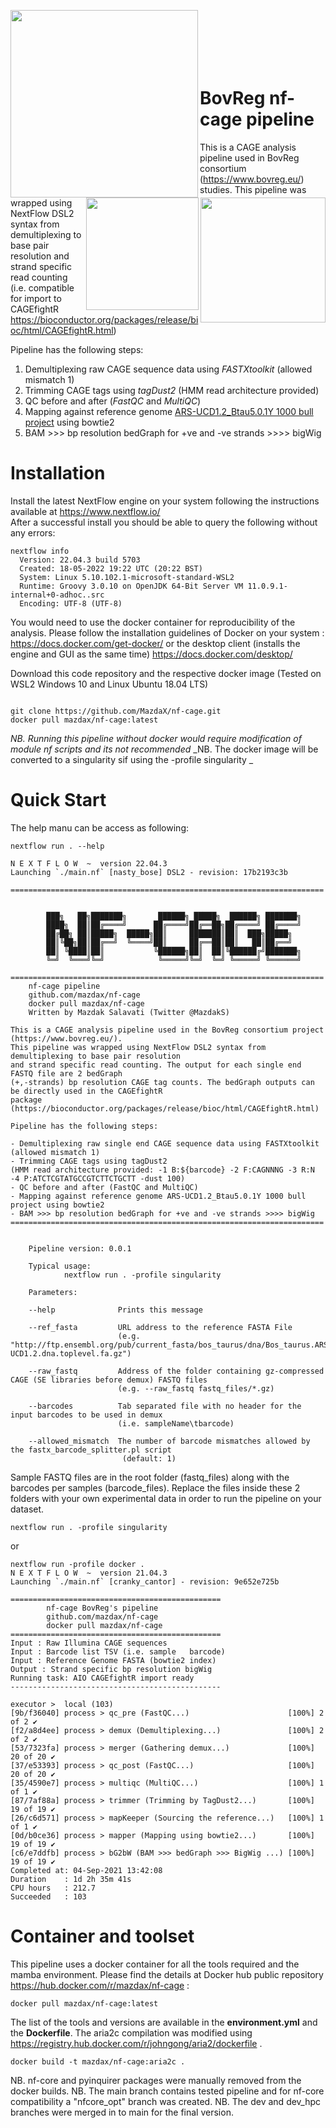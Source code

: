 <p float="right">
  <img align="left" width="300" ![BovReg Logo] src="/images/BV_logo.png">
  <img align="right" width="200" ![NextFlow Logo] src="/images/NF_logo.png">  <br><br><br><br><br>
  <img align="right" width="180" ![Docker Logo] src="/images/docker_logo.png">
</p>

# BovReg nf-cage pipeline 
This is a CAGE analysis pipeline used in BovReg consortium (https://www.bovreg.eu/) studies. This pipeline was wrapped using NextFlow DSL2 syntax from demultiplexing to base pair resolution and strand specific read counting <br> (i.e. compatible for import to CAGEfightR https://bioconductor.org/packages/release/bioc/html/CAGEfightR.html)

Pipeline has the following steps: 
1. Demultiplexing raw CAGE sequence data using _FASTXtoolkit_ (allowed mismatch 1)
2. Trimming CAGE tags using _tagDust2_ (HMM read architecture provided) 
3. QC before and after (_FastQC_ and _MultiQC_)
4. Mapping against reference genome [ARS-UCD1.2_Btau5.0.1Y 1000 bull project](https://sites.ualberta.ca/~stothard/1000_bull_genomes/) using bowtie2
5. BAM >>> bp resolution bedGraph for +ve and -ve strands >>>> bigWig


# Installation

Install the latest NextFlow engine on your system following the instructions available at https://www.nextflow.io/<br>
After a successful install you should be able to query the following without any errors: 

```
nextflow info
  Version: 22.04.3 build 5703
  Created: 18-05-2022 19:22 UTC (20:22 BST)
  System: Linux 5.10.102.1-microsoft-standard-WSL2
  Runtime: Groovy 3.0.10 on OpenJDK 64-Bit Server VM 11.0.9.1-internal+0-adhoc..src
  Encoding: UTF-8 (UTF-8)
```

You would need to use the docker container for reproducibility of the analysis. Please follow the installation guidelines of Docker on your system : https://docs.docker.com/get-docker/ or the desktop client (installs the engine and GUI as the same time) https://docs.docker.com/desktop/<br>

Download this code repository and the respective docker image (Tested on WSL2 Windows 10 and Linux Ubuntu 18.04 LTS) 

```

git clone https://github.com/MazdaX/nf-cage.git
docker pull mazdax/nf-cage:latest

```
_NB. Running this pipeline without docker would require modification of module nf scripts and its not recommended_
_NB. The docker image will be converted to a singularity sif using the -profile singularity _

# Quick Start

The help manu can be access as following: 

```
nextflow run . --help

N E X T F L O W  ~  version 22.04.3
Launching `./main.nf` [nasty_bose] DSL2 - revision: 17b2193c3b

======================================================================
         

        ███╗   ██╗███████╗       ██████╗ █████╗  ██████╗ ███████╗
        ████╗  ██║██╔════╝      ██╔════╝██╔══██╗██╔════╝ ██╔════╝
        ██╔██╗ ██║█████╗  █████╗██║     ███████║██║  ███╗█████╗  
        ██║╚██╗██║██╔══╝  ╚════╝██║     ██╔══██║██║   ██║██╔══╝  
        ██║ ╚████║██║           ╚██████╗██║  ██║╚██████╔╝███████╗
        ╚═╝  ╚═══╝╚═╝            ╚═════╝╚═╝  ╚═╝ ╚═════╝ ╚══════╝                                                         

======================================================================
    nf-cage pipeline
    github.com/mazdax/nf-cage
    docker pull mazdax/nf-cage
    Written by Mazdak Salavati (Twitter @MazdakS)

This is a CAGE analysis pipeline used in the BovReg consortium project (https://www.bovreg.eu/).
This pipeline was wrapped using NextFlow DSL2 syntax from demultiplexing to base pair resolution 
and strand specific read counting. The output for each single end FASTQ file are 2 bedGraph
(+,-strands) bp resolution CAGE tag counts. The bedGraph outputs can be directly used in the CAGEfightR
package (https://bioconductor.org/packages/release/bioc/html/CAGEfightR.html)

Pipeline has the following steps:

- Demultiplexing raw single end CAGE sequence data using FASTXtoolkit (allowed mismatch 1)
- Trimming CAGE tags using tagDust2 
(HMM read architecture provided: -1 B:${barcode} -2 F:CAGNNNG -3 R:N -4 P:ATCTCGTATGCCGTCTTCTGCTT -dust 100)
- QC before and after (FastQC and MultiQC)
- Mapping against reference genome ARS-UCD1.2_Btau5.0.1Y 1000 bull project using bowtie2
- BAM >>> bp resolution bedGraph for +ve and -ve strands >>>> bigWig
======================================================================
      

    Pipeline version: 0.0.1
    
    Typical usage:
            nextflow run . -profile singularity 
    
    Parameters:
    
    --help              Prints this message

    --ref_fasta         URL address to the reference FASTA File 
                        (e.g. "http://ftp.ensembl.org/pub/current_fasta/bos_taurus/dna/Bos_taurus.ARS-UCD1.2.dna.toplevel.fa.gz")

    --raw_fastq         Address of the folder containing gz-compressed CAGE (SE libraries before demux) FASTQ files
                        (e.g. --raw_fastq fastq_files/*.gz)

    --barcodes          Tab separated file with no header for the input barcodes to be used in demux 
                        (i.e. sampleName\tbarcode)
                        
    --allowed_mismatch  The number of barcode mismatches allowed by the fastx_barcode_splitter.pl script
                         (default: 1)
```


Sample FASTQ files are in the root folder (fastq_files) along with the barcodes per samples (barcode_files). Replace the files inside these 2 folders with your own experimental data in order to run the pipeline on your dataset. 

```
nextflow run . -profile singularity

```

or 

```
nextflow run -profile docker .
N E X T F L O W  ~  version 21.04.3
Launching `./main.nf` [cranky_cantor] - revision: 9e652e725b

===============================================
        nf-cage BovReg's pipeline
        github.com/mazdax/nf-cage
        docker pull mazdax/nf-cage
===============================================
Input : Raw Illumina CAGE sequences
Input : Barcode list TSV (i.e. sample   barcode)
Input : Reference Genome FASTA (bowtie2 index)
Output : Strand specific bp resolution bigWig 
Running task: AIO CAGEfightR import ready
-----------------------------------------------

executor >  local (103)
[9b/f36040] process > qc_pre (FastQC...)                      [100%] 2 of 2 ✔
[f2/a8d4ee] process > demux (Demultiplexing...)               [100%] 2 of 2 ✔
[53/7323fa] process > merger (Gathering demux...)             [100%] 20 of 20 ✔
[37/e53393] process > qc_post (FastQC...)                     [100%] 20 of 20 ✔
[35/4590e7] process > multiqc (MultiQC...)                    [100%] 1 of 1 ✔
[87/7af88a] process > trimmer (Trimming by TagDust2...)       [100%] 19 of 19 ✔
[26/c6d571] process > mapKeeper (Sourcing the reference...)   [100%] 1 of 1 ✔
[0d/b0ce36] process > mapper (Mapping using bowtie2...)       [100%] 19 of 19 ✔
[c6/e7ddfb] process > bG2bW (BAM >>> bedGraph >>> BigWig ...) [100%] 19 of 19 ✔
Completed at: 04-Sep-2021 13:42:08
Duration    : 1d 2h 35m 41s
CPU hours   : 212.7
Succeeded   : 103

```


# Container and toolset
This pipeline uses a docker container for all the tools required and the mamba environment. Please find the details at Docker hub public repository https://hub.docker.com/r/mazdax/nf-cage :
```
docker pull mazdax/nf-cage:latest
```
The list of the tools and versions are available in the __environment.yml__ and the __Dockerfile__. 
The aria2c compilation was modified using https://registry.hub.docker.com/r/johngong/aria2/dockerfile .

```
docker build -t mazdax/nf-cage:aria2c .
```

NB. nf-core and pyinquirer packages were manually removed from the docker builds. 
NB. The main branch contains tested pipeline and for nf-core compatibility a "nfcore_opt" branch was created.
NB. The dev and dev_hpc branches were merged in to main for the final version. 



